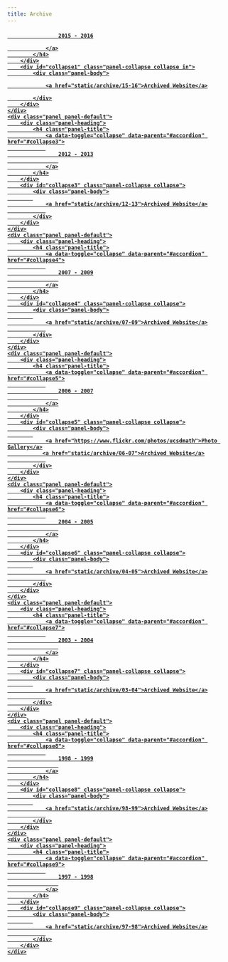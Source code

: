 ```yaml
--- 
title: Archive 
---
```


<style>
img {
    float: left;
    margin-right: 20px;
    width: 200px;
    align-self: center;
}

.row {
    display: flex;
    /* equal height of the children */
    margin: 10px 10px 30px 10px;
}

.col {}

</style>

<div class="panel-group" id="accordion">
    <div class="panel panel-default">
        <div class="panel-heading">
            <h4 class="panel-title">
                <a data-toggle="collapse" data-parent="#accordion" href="#collapse1">

                    2015 - 2016

                </a>
            </h4>
        </div>
        <div id="collapse1" class="panel-collapse collapse in">
            <div class="panel-body">

                <a href="static/archive/15-16">Archived Website</a>

            </div>
        </div>
    </div>
    <div class="panel panel-default">
        <div class="panel-heading">
            <h4 class="panel-title">
                <a data-toggle="collapse" data-parent="#accordion" href="#collapse3">
                
                    2012 - 2013
                    
                </a>
            </h4>
        </div>
        <div id="collapse3" class="panel-collapse collapse">
            <div class="panel-body">
            
                <a href="static/archive/12-13">Archived Website</a>
                
            </div>
        </div>
    </div>
    <div class="panel panel-default">
        <div class="panel-heading">
            <h4 class="panel-title">
                <a data-toggle="collapse" data-parent="#accordion" href="#collapse4">
                
                    2007 - 2009
                    
                </a>
            </h4>
        </div>
        <div id="collapse4" class="panel-collapse collapse">
            <div class="panel-body">
            
                <a href="static/archive/07-09">Archived Website</a>
                
            </div>
        </div>
    </div>
    <div class="panel panel-default">
        <div class="panel-heading">
            <h4 class="panel-title">
                <a data-toggle="collapse" data-parent="#accordion" href="#collapse5">
                
                    2006 - 2007
                    
                </a>
            </h4>
        </div>
        <div id="collapse5" class="panel-collapse collapse">
            <div class="panel-body">
            
                <a href="https://www.flickr.com/photos/ucsdmath">Photo Gallery</a>
               <a href="static/archive/06-07">Archived Website</a>
                
            </div>
        </div>
    </div>
    <div class="panel panel-default">
        <div class="panel-heading">
            <h4 class="panel-title">
                <a data-toggle="collapse" data-parent="#accordion" href="#collapse6">
                
                    2004 - 2005
                    
                </a>
            </h4>
        </div>
        <div id="collapse6" class="panel-collapse collapse">
            <div class="panel-body">
            
                <a href="static/archive/04-05">Archived Website</a>
                
            </div>
        </div>
    </div>
    <div class="panel panel-default">
        <div class="panel-heading">
            <h4 class="panel-title">
                <a data-toggle="collapse" data-parent="#accordion" href="#collapse7">
                
                    2003 - 2004
                    
                </a>
            </h4>
        </div>
        <div id="collapse7" class="panel-collapse collapse">
            <div class="panel-body">
            
                <a href="static/archive/03-04">Archived Website</a>
                
            </div>
        </div>
    </div>
    <div class="panel panel-default">
        <div class="panel-heading">
            <h4 class="panel-title">
                <a data-toggle="collapse" data-parent="#accordion" href="#collapse8">
                
                    1998 - 1999
                    
                </a>
            </h4>
        </div>
        <div id="collapse8" class="panel-collapse collapse">
            <div class="panel-body">
            
                <a href="static/archive/98-99">Archived Website</a>
                
            </div>
        </div>
    </div>
    <div class="panel panel-default">
        <div class="panel-heading">
            <h4 class="panel-title">
                <a data-toggle="collapse" data-parent="#accordion" href="#collapse9">
                
                    1997 - 1998
                    
                </a>
            </h4>
        </div>
        <div id="collapse9" class="panel-collapse collapse">
            <div class="panel-body">
            
                <a href="static/archive/97-98">Archived Website</a>
                
            </div>
        </div>
    </div>
</div>
